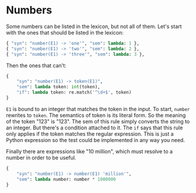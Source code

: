 # Numbers

Some numbers can be listed in the lexicon, but not all of them. Let's start with the ones that should be listed in the lexicon:

~~~python
{ "syn": "number(E1) -> 'one'", "sem": lambda: 1 },
{ "syn": "number(E1) -> 'two'", "sem": lambda: 2 },
{ "syn": "number(E1) -> 'three'", "sem": lambda: 3 },
~~~

Then the ones that can't:

~~~python
{
    "syn": "number(E1) -> token(E1)",
    "sem": lambda token: int(token),
    "if": lambda token: re.match('^\d+$', token)
}
~~~

`E1` is bound to an integer that matches the token in the input. To start, `number` rewrites to `token`. The semantics of token is its literal form. So the meaning of the token "123" is "123". The sem of this rule simply converts the string to an integer. But there's a condition attached to it. The `if` says that this rule only applies if the token matches the regular expression. This is just a Python expression so the test could be implemented in any way you need.

Finally there are expressions like "10 million", which must resolve to a number in order to be useful.

~~~python
{
    "syn": "number(E1) -> number(E1) 'million'",
    "sem": lambda number: number * 1000000
}
~~~



